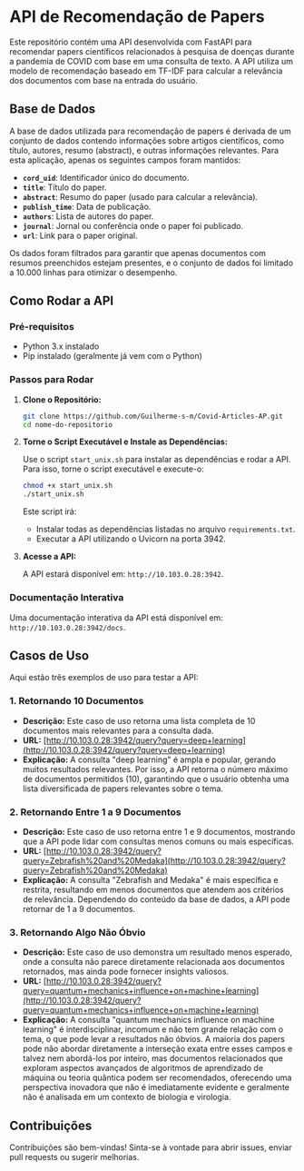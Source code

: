 # API de Recomendação de Papers

Este repositório contém uma API desenvolvida com FastAPI para recomendar papers científicos relacionados à pesquisa de doenças durante a pandemia de COVID com base em uma consulta de texto. A API utiliza um modelo de recomendação baseado em TF-IDF para calcular a relevância dos documentos com base na entrada do usuário.

## Base de Dados

A base de dados utilizada para recomendação de papers é derivada de um conjunto de dados contendo informações sobre artigos científicos, como título, autores, resumo (abstract), e outras informações relevantes. Para esta aplicação, apenas os seguintes campos foram mantidos:

- **`cord_uid`**: Identificador único do documento.
- **`title`**: Título do paper.
- **`abstract`**: Resumo do paper (usado para calcular a relevância).
- **`publish_time`**: Data de publicação.
- **`authors`**: Lista de autores do paper.
- **`journal`**: Jornal ou conferência onde o paper foi publicado.
- **`url`**: Link para o paper original.

Os dados foram filtrados para garantir que apenas documentos com resumos preenchidos estejam presentes, e o conjunto de dados foi limitado a 10.000 linhas para otimizar o desempenho.

## Como Rodar a API

### Pré-requisitos

- Python 3.x instalado
- Pip instalado (geralmente já vem com o Python)

### Passos para Rodar

1. **Clone o Repositório:**

   ```bash
   git clone https://github.com/Guilherme-s-m/Covid-Articles-AP.git
   cd nome-do-repositorio
   ```

2. **Torne o Script Executável e Instale as Dependências:**

   Use o script `start_unix.sh` para instalar as dependências e rodar a API. Para isso, torne o script executável e execute-o:

   ```bash
   chmod +x start_unix.sh
   ./start_unix.sh
   ```

   Este script irá:
   - Instalar todas as dependências listadas no arquivo `requirements.txt`.
   - Executar a API utilizando o Uvicorn na porta 3942.

3. **Acesse a API:**

   A API estará disponível em: `http://10.103.0.28:3942`.

### Documentação Interativa

Uma documentação interativa da API está disponível em: `http://10.103.0.28:3942/docs`.

## Casos de Uso

Aqui estão três exemplos de uso para testar a API:

### 1. Retornando 10 Documentos

- **Descrição:** Este caso de uso retorna uma lista completa de 10 documentos mais relevantes para a consulta dada.
- **URL:** [http://10.103.0.28:3942/query?query=deep+learning](http://10.103.0.28:3942/query?query=deep+learning)
- **Explicação:** A consulta "deep learning" é ampla e popular, gerando muitos resultados relevantes. Por isso, a API retorna o número máximo de documentos permitidos (10), garantindo que o usuário obtenha uma lista diversificada de papers relevantes sobre o tema.

### 2. Retornando Entre 1 a 9 Documentos

- **Descrição:** Este caso de uso retorna entre 1 e 9 documentos, mostrando que a API pode lidar com consultas menos comuns ou mais específicas.
- **URL:** [http://10.103.0.28:3942/query?query=Zebrafish%20and%20Medaka](http://10.103.0.28:3942/query?query=Zebrafish%20and%20Medaka)
- **Explicação:** A consulta "Zebrafish and Medaka" é mais específica e restrita, resultando em menos documentos que atendem aos critérios de relevância. Dependendo do conteúdo da base de dados, a API pode retornar de 1 a 9 documentos.

### 3. Retornando Algo Não Óbvio

- **Descrição:** Este caso de uso demonstra um resultado menos esperado, onde a consulta não parece diretamente relacionada aos documentos retornados, mas ainda pode fornecer insights valiosos.
- **URL:** [http://10.103.0.28:3942/query?query=quantum+mechanics+influence+on+machine+learning](http://10.103.0.28:3942/query?query=quantum+mechanics+influence+on+machine+learning)
- **Explicação:** A consulta "quantum mechanics influence on machine learning" é interdisciplinar, incomum e não tem grande relação com o tema, o que pode levar a resultados não óbvios. A maioria dos papers pode não abordar diretamente a interseção exata entre esses campos e talvez nem abordá-los por inteiro, mas documentos relacionados que exploram aspectos avançados de algoritmos de aprendizado de máquina ou teoria quântica podem ser recomendados, oferecendo uma perspectiva inovadora que não é imediatamente evidente e geralmente não é analisada em um contexto de biologia e virologia.

## Contribuições

Contribuições são bem-vindas! Sinta-se à vontade para abrir issues, enviar pull requests ou sugerir melhorias.
